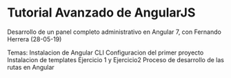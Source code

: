 # Tutorial Avanzado de AngularJS

Desarrollo de un panel completo administrativo en Angular 7, con Fernando Herrera (28-05-19)

Temas: Instalacion de Angular CLI
Configuracion del primer proyecto
Instalacion de templates
Ejercicio 1 y Ejercicio2
Proceso de desarrollo de las rutas en Angular
